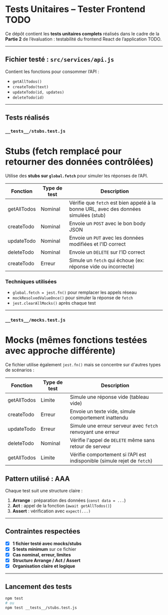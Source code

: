 # Tests Unitaires – Tester Frontend TODO

Ce dépôt contient les **tests unitaires complets** réalisés dans le cadre de la **Partie 2** de l’évaluation : testabilité du frontend React de l’application TODO.

---

## Fichier testé : `src/services/api.js`

Contient les fonctions pour consommer l’API :
- `getAllTodos()`
- `createTodo(text)`
- `updateTodo(id, updates)`
- `deleteTodo(id)`

---

## Tests réalisés

### `__tests__/stubs.test.js`
# Stubs (fetch remplacé pour retourner des données contrôlées)

Utilise des **stubs sur `global.fetch`** pour simuler les réponses de l’API.


| Fonction        | Type de test   | Description                                                                              |
|----------------|----------------|------------------------------------------------------------------------------------------|
| getAllTodos    | Nominal         | Vérifie que `fetch` est bien appelé à la bonne URL, avec des données simulées (stub)    |
| createTodo     | Nominal         | Envoie un `POST` avec le bon body JSON                                                  |
| updateTodo     | Nominal         | Envoie un `PUT` avec les données modifiées et l'ID correct                              |
| deleteTodo     | Nominal         | Envoie un `DELETE` sur l’ID correct                                                     |
| createTodo     | Erreur          | Simule un `fetch` qui échoue (ex: réponse vide ou incorrecte)                           |


### Techniques utilisées

- `global.fetch = jest.fn()` pour remplacer les appels réseau
- `mockResolvedValueOnce()` pour simuler la réponse de `fetch`
- `jest.clearAllMocks()` après chaque test

---

### `__tests__/mocks.test.js`
# Mocks (mêmes fonctions testées avec approche différente)
Ce fichier utilise également `jest.fn()` mais se concentre sur d'autres types de scénarios :

| Fonction        | Type de test   | Description                                                                              |
|----------------|----------------|------------------------------------------------------------------------------------------|
| getAllTodos    | Limite          | Simule une réponse vide (tableau vide)                                                  |
| createTodo     | Erreur          | Envoie un texte vide, simule comportement inattendu                                     |
| updateTodo     | Erreur          | Simule une erreur serveur avec `fetch` renvoyant une erreur                             |
| deleteTodo     | Nominal         | Vérifie l'appel de `DELETE` même sans retour de serveur                                 |
| getAllTodos    | Limite          | Vérifie comportement si l’API est indisponible (simule rejet de `fetch`)                |

## Pattern utilisé : AAA

Chaque test suit une structure claire :

1. **Arrange** : préparation des données (`const data = ...`)
2. **Act** : appel de la fonction (`await getAllTodos()`)
3. **Assert** : vérification avec `expect(...)`

---
## Contraintes respectées

- [x] **1 fichier testé avec mocks/stubs**
- [x] **5 tests minimum** sur ce fichier
- [x] **Cas nominal, erreur, limites**
- [x] **Structure Arrange / Act / Assert**
- [x] **Organisation claire et logique**

---

## Lancement des tests

```bash
npm test
# ou
npm test __tests__/stubs.test.js
